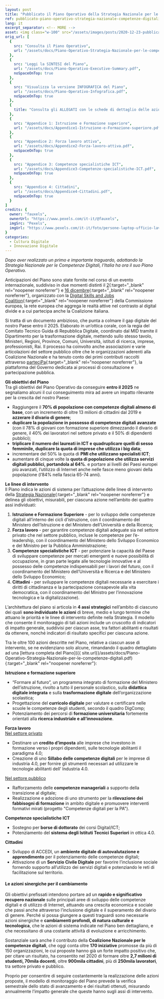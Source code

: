 ```yaml
---
layout: post
title: "Pubblicato il Piano Operativo della Strategia Nazionale per le competenze digitali."
ref: pubblicato-piano-operativo-strategia-nazionale-competenze-digitali
lang: it
excerpt_separator: <!-- MORE -->
asset: <img class="w-100" src="/assets/images/posts/2020-12-23-pubblicato-piano-operativo-strategia-nazionale.jpg" alt="Pubblicato il Piano Operativo della Strategia Nazionale per le competenze digitali."/>
orig_url: [
  {
    src: "Consulta il Piano Operativo",
    url: "/assets/docs/Piano-Operativo-Strategia-Nazionale-per-le-competenze-digitali.pdf"
  },
  {
    src: "Leggi la SINTESI del Piano",
    url: "/assets/docs/Piano-Operativo-Executive-Summary.pdf",
    noSpaceOnTop: true
  },
  {
    src: "Visualizza la versione INFOGRAFICA del Piano",
    url: "/assets/docs/Piano-Operativo-Infografica.pdf",
    noSpaceOnTop: true
  },
  {
    title: "Consulta gli ALLEGATI con le schede di dettaglio delle azioni del Piano:"
  },
  {
    src: "Appendice 1: Istruzione e Formazione superiore",
    url: "/assets/docs/Appendice1-Istruzione-e-Formazione-superiore.pdf",
  },
  {
    src: "Appendice 2: Forza lavoro attiva",
    url: "/assets/docs/Appendice2-Forza-lavoro-attiva.pdf",
    noSpaceOnTop: true
  },
  {
    src: "Appendice 3: Competenze specialistiche ICT",
    url: "/assets/docs/Appendice3-Competenze-specialistiche-ICT.pdf",
    noSpaceOnTop: true
  },
  {
    src: "Appendice 4: Cittadini",
    url: "/assets/docs/Appendice4-Cittadini.pdf",
    noSpaceOnTop: true
  }
]
credits: {
  owner: "fauxels",
  ownerUrl: "https://www.pexels.com/it-it/@fauxels",
  imgSrc: "Pexels",
  imgUrl: "https://www.pexels.com/it-it/foto/persone-laptop-ufficio-lavorando-3184360/"
}
categories:
  - Cultura Digitale
  - Innovazione Digitale
---
```


_Dopo aver realizzato un primo e importante traguardo, adottando la Strategia Nazionale per le Competenze Digitali, l’Italia ha ora il suo Piano Operativo._

<!-- MORE -->

Anticipazioni del Piano sono state fornite nel corso di un evento internazionale, suddiviso in due momenti distinti il [2](https://repubblicadigitale.innovazione.gov.it/linguaggio-del-presente-e-del-futuro/){:target="_blank" rel="noopener noreferrer"} e [16 dicembre](https://repubblicadigitale.innovazione.gov.it/divario-digitale-e-cambiamento-necessario-azioni-piano-operativo-per-competenze-digitali/){:target="_blank" rel="noopener noreferrer"}, organizzato con la [Digital Skills and Jobs Coalition](https://ec.europa.eu/digital-single-market/en/digital-skills-and-jobs-coalition){:target="_blank" rel="noopener noreferrer"} della Commissione europea, la rete europea che aggrega le realtà attive nel contrasto al digital divide e a cui partecipa anche la Coalizione italiana.  

Si tratta di  un documento ambizioso, che punta a colmare il gap digitale del nostro Paese entro il 2025. Elaborato in un’ottica corale, con la regia del Comitato Tecnico Guida di Repubblica Digitale, coordinato dal MID tramite il Dipartimento per la trasformazione digitale, mettendo sullo stesso tavolo, Ministeri, Regioni, Province, Comuni, Università, istituti di ricerca, imprese, professionisti, Rai. Il processo ha  coinvolto anche associazioni e varie articolazioni del settore pubblico oltre che le organizzazioni aderenti alla Coalizione Nazionale e ha tenuto conto dei primi contributi raccolti attraverso [parteciPa](https://partecipa.gov.it/processes/strategia-Nazionale-competenze-digitali){:target="_blank" rel="noopener noreferrer"}, la piattaforma del Governo dedicata ai processi di consultazione e partecipazione pubblica.  


**Gli obiettivi del Piano**  
Tra gli obiettivi del Piano Operativo da conseguire **entro il 2025** ne segnaliamo alcuni il cui conseguimento mira ad avere un impatto rilevante per la crescita del nostro Paese:  
- Raggiungere il **70% di popolazione con competenze digitali almeno di base**, con un incremento di oltre 13 milioni di cittadini dal 2019 e **azzerare il divario di genere**;  
- **duplicare la popolazione in possesso di competenze digitali avanzate** (con il 78% di giovani con formazione superiore dimezzando il divario di genere, il 40% dei lavoratori nel settore privato e il 50% di dipendenti pubblici);  
- **triplicare il numero dei laureati in ICT e quadruplicare quelli di sesso femminile, duplicare la quota di imprese che utilizza i big data**;  
- incrementare del 50% la quota di **PMI che utilizzano specialisti ICT**;  
- aumentare di cinque volte la **quota di popolazione che utilizza servizi digitali pubblici, portandola al 64%**. e portare ai livelli dei Paesi europei più avanzati, l’utilizzo di Internet anche nelle fasce meno giovani della popolazione (l’84% nella fascia 65-74 anni).  

**Le linee di intervento**  
Il Piano indica le azioni di sistema per l’attuazione delle linee di intervento della [Strategia Nazionale](https://innovazione.gov.it/strategia-nazionale-per-le-competenze-digitali/){:target="_blank" rel="noopener noreferrer"} e delinea gli obiettivi, misurabili, per ciascuna azione nell’ambito dei quattro assi individuati:  
1. **Istruzione e Formazione Superiore** - per lo sviluppo delle competenze digitali all’interno dei cicli d’istruzione, con il coordinamento del Ministero dell’Istruzione e del Ministero dell’Università e della Ricerca;  
2. **Forza lavoro** - per garantire competenze digitali adeguate sia nel settore privato che nel settore pubblico, incluse le competenze per l’e-leadership, con il coordinamento del Ministero dello Sviluppo Economico e del Ministro per la Pubblica Amministrazione;  
3. **Competenze specialistiche ICT** - per potenziare la capacità del Paese di sviluppare competenze per mercati emergenti e nuove possibilità di occupazione, in gran parte legate alle tecnologie innovative e al possesso delle competenze indispensabili per i lavori del futuro, con il coordinamento del Ministero dell’Università e Ricerca e del Ministero dello Sviluppo Economico;  
4. **Cittadini** - per sviluppare le competenze digitali necessarie a esercitare i diritti di cittadinanza e la partecipazione consapevole alla vita democratica, con il coordinamento del Ministro per l’innovazione tecnologica e la digitalizzazione).  

L’architettura del piano si articola in **4 assi strategici** nell’ambito di ciascuno dei quali **sono individuate le azioni** di breve, medio e lungo termine che attuano le priorità e le linee di intervento definite nella Strategia. Il modello che consente il monitoraggio di tali azioni include un cruscotto di indicatori di impatto generale, suddivisi per ciascun asse, tra fattori abilitanti e risultati da ottenere, nonché indicatori di risultato specifici per ciascuna azione.  

Tra le oltre 100 azioni descritte nel Piano, relative a ciascun asse di intervento, se ne evidenziano solo alcune, rimandando il quadro dettagliato ad una [lettura completa del Piano]({{ site.url}}/assets/docs/Piano-Operativo-Strategia-Nazionale-per-le-competenze-digitali.pdf){:target="_blank" rel="noopener noreferrer"}:  

**Istruzione e formazione superiore**
- “Formare al futuro”, un programma integrato di formazione del Ministero dell’istruzione, rivolto a tutto il personale scolastico, sulla **didattica digitale integrata** e sulla **trasformazione digitale** dell’organizzazione scolastica;  
- Progettazione del **curricolo digitale** per valutare e certificare nelle scuole le competenze degli studenti, secondo il quadro DigComp;  
- Potenziamento dei percorsi di **formazione universitaria** fortemente orientati alla **ricerca industriale e all’innovazione**.  

**Forza lavoro**  
<ins>Nel settore privato</ins>  
- Destinare un **credito d’imposta** alle imprese che investono in formazione verso i propri dipendenti, sulle tecnologie abilitanti il paradigma 4.0;  
- Creazione di uno **Sillabo delle competenze digitali** per le imprese di industria 4.0, per  fornire gli strumenti necessari ad  utilizzare le tecnologie abilitanti dell’ Industria 4.0.  

<ins>Nel settore pubblico</ins>  
- Rafforzamento delle **competenze manageriali** a supporto della transizione al digitale;
- Realizzazione e adozione di uno strumento per la **rilevazione dei fabbisogni di formazione** in ambito digitale e promuovere interventi formativi mirati (progetto "Competenze digitali per la PA").  

**Competenze specialistiche ICT**  
- Sostegno per **borse di dottorato** dei corsi Digital/ICT;  
- Potenziamento del **sistema degli Istituti Tecnici Superiori** in ottica 4.0.  

**Cittadini**  
- Sviluppo di ACCEDI, un **ambiente digitale di autovalutazione e apprendimento** per il potenziamento delle competenze digitali;  
- Attivazione di un **Servizio Civile Digitale** per favorire l’inclusione sociale fornendo supporto all’utilizzo dei servizi digitali e potenziando le reti di facilitazione sul territorio.  

#### Le azioni sinergiche per il cambiamento  

Gli obiettivi prefissati intendono portare ad un **rapido e significativo recupero nazionale** sulle principali aree di sviluppo delle competenze digitali e di utilizzo di Internet, attuando una crescita economica e sociale che passi anche attraverso l’inclusione digitale e il superamento del divario di genere. Perché si possa giungere a questi traguardi sono necessarie azioni sinergiche e  **cambiamenti profondi, di natura culturale e tecnologica**, che le azioni di sistema indicate nel Piano ben dettagliano, e che necessitano di una costante attività di evoluzione e arricchimento.  

Sostanziale sarà anche il contributo della **Coalizione Nazionale per le competenze digitali**, che oggi conta oltre **170 iniziative** promosse da più di 150 organizzazioni, le cui proposte hanno già un forte impatto positivo che, per citare un risultato, ha consentito nel 2020 di formare oltre **2,7 milioni di studenti, 70mila docenti**, oltre **900mila cittadini**, più di **250mila lavoratori**, tra settore privato e pubblico.  

Proprio per consentire di seguire costantemente la realizzazione delle azioni proposte, il modello di monitoraggio del Piano prevede la verifica semestrale dello stato di avanzamento e dei risultati ottenuti, misurando annualmente l’impatto generale che queste hanno sugli assi di intervento.  

